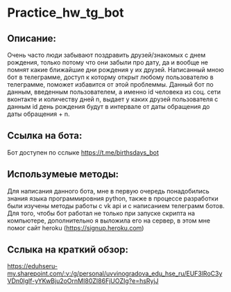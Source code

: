 # Practice_hw_tg_bot

## Описание:

Очень часто люди забывают поздравить друзей/знакомых с днем рождения, только потому что они забыли про дату, да и вообще не помнят какие ближайшие дни рождения у их друзей. Написанный мною бот в телеграмме, доступ к которму открыт любому пользователю в телеграмме, поможет избавится от этой проблеммы. Данный бот по данным, введенным пользователем, а именно id человека из соц. сети вконтакте и количеству дней n, выдает у каких друзей пользователя с данным id день рождения будут в интервале от даты обращения до даты обращения + n. 

## Ссылка на бота:

Бот доступен по сслыке https://t.me/birthsdays_bot

## Использумеые методы:

Для написания данного бота, мне в первую очередь понадобились знания языка программировния python, также в процессе разработки были изучены методы работы с vk api и с написанием телеграмм ботов. Для того, чтобы бот работал не только при запуске скрипта на компьютере, дополнительно я выложила его на сервер, в этом мне помог сайт heroku (https://signup.heroku.com)

## Сслыка на краткий обзор:

https://eduhseru-my.sharepoint.com/:v:/g/personal/uvvinogradova_edu_hse_ru/EUF3lRoC3yVDn0lglf-yYKwBju2oOrnMI80ZI86FjUOZIg?e=hsRyjJ
